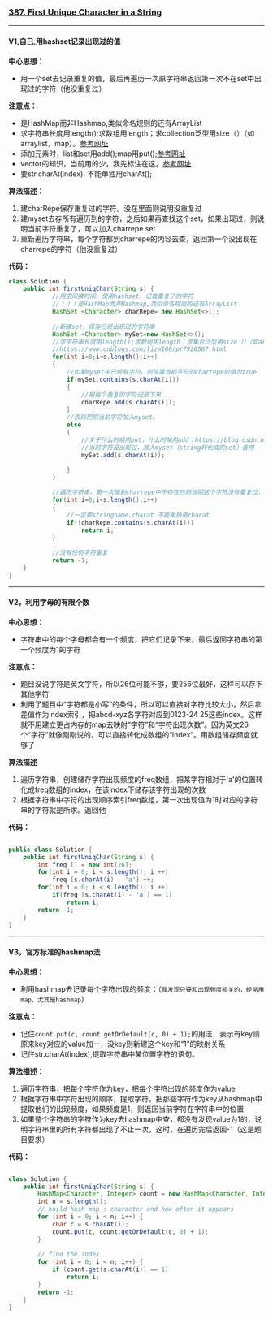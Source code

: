 ### [387. First Unique Character in a String](https://leetcode.com/problems/first-unique-character-in-a-string/)

---

#### V1,自己,用hashset记录出现过的值

**中心思想：**
- 用一个set去记录重复的值，最后再遍历一次原字符串返回第一次不在set中出现过的字符（他没重复过）

**注意点：**
- 是HashMap而非Hashmap,类似命名规则的还有ArrayList
- 求字符串长度用length();求数组用length；求collection泛型用size（）（如arraylist，map）。[参考网址](https://www.cnblogs.com/lizm166/p/7920567.html)
- 添加元素时，list和set用add();map用put();[参考网址](https://blog.csdn.net/weixin_43166475/article/details/85628425?depth_1-utm_source=distribute.pc_relevant.none-task&utm_source=distribute.pc_relevant.none-task)
- vector的知识，当前用的少，我先标注在这。[参考网址](https://www.runoob.com/java/java-vector-class.html)
- 要str.charAt(index). 不能单独用charAt();

**算法描述：**
1. 建charRepe保存重复过的字符。没在里面则说明没重复过
2. 建myset去存所有遍历到的字符，之后如果再查找这个set，如果出现过，则说明当前字符重复了，可以加入charrepe set
3. 重新遍历字符串，每个字符都到charrepe的内容去查，返回第一个没出现在charrepe的字符（他没重复过）

**代码：**
```java
class Solution {
    public int firstUniqChar(String s) {
            //用空间换时间，使用hashset，记载重复了的字符
            //！！！是HashMap而非Hashmap,类似命名规则的还有ArrayList
            HashSet <Character> charRepe= new HashSet<>();
            
            //新建set，保存已经出现过的字符串
            HashSet <Character> mySet=new HashSet<>();
            //求字符串长度用length();求数组用length；求集合泛型用size（）（如arraylist）
            //https://www.cnblogs.com/lizm166/p/7920567.html
            for(int i=0;i<s.length();i++)
            {
                //如果myset中已经有字符，则设置当前字符的charrepe的值为true
                if(mySet.contains(s.charAt(i)))
                {
                    //把每个重复的字符记录下来
                    charRepe.add(s.charAt(i));
                }
                //否则把把当前字符加入myset。
                else
                {
                    //关于什么时候用put，什么时候用add：https://blog.csdn.net/weixin_43166475/article/details/85628425?depth_1-utm_source=distribute.pc_relevant.none-task&utm_source=distribute.pc_relevant.none-task
                    //当前字符没出现过，放入myset（string转化成的set）备用
                    mySet.add(s.charAt(i));

                }
            }
            
            //遍历字符串，第一次碰到charrepe中不存在的则说明这个字符没有重复过，返回他
            for(int i=0;i<s.length();i++)
            {
                //一定要stringname.charat.不能单独用charat
                if(!charRepe.contains(s.charAt(i)))
                    return i;
            }
            
            //没有任何字符重复
            return -1; 
    }
}

```

---

#### V2，利用字母的有限个数

**中心思想：**
- 字符串中的每个字母都会有一个频度，把它们记录下来，最后返回字符串的第一个频度为1的字符

**注意点：**
- 题目没说字符是英文字符，所以26位可能不够，要256位最好，这样可以存下其他字符
- 利用了题目中“字符都是小写”的条件，所以可以直接对字符比较大小，然后拿差值作为index索引，把abcd-xyz各字符对应到0123-24 25这些index。这样就不用建立更占内存的map去映射“字符”和“字符出现次数”。因为英文26个“字符”就像刚刚说的，可以直接转化成数组的“index”。用数组储存频度就够了

**算法描述**
1. 遍历字符串，创建储存字符出现频度的freq数组，把某字符相对于'a'的位置转化成freq数组的index，在该index下储存该字符出现的次数
2. 根据字符串中字符的出现顺序索引freq数组，第一次出现值为1时对应的字符串的字符就是所求。返回他

**代码：**
```java

public class Solution {
    public int firstUniqChar(String s) {
        int freq [] = new int[26];
        for(int i = 0; i < s.length(); i ++)
            freq [s.charAt(i) - 'a'] ++;
        for(int i = 0; i < s.length(); i ++)
            if(freq [s.charAt(i) - 'a'] == 1)
                return i;
        return -1;
    }
}
```

---

#### V3，官方标准的hashmap法

**中心思想：**
- 利用hashmap去记录每个字符出现的频度；（`我发现只要和出现频度相关的，经常用map，尤其是hashmap`）

**注意点：**
- 记住`count.put(c, count.getOrDefault(c, 0) + 1);`的用法，表示有key则原来key对应的value加一，没key则新建这个key和“1”的映射关系
- 记住str.charAt(index),提取字符串中某位置字符的语句。

**算法描述：**
1. 遍历字符串，把每个字符作为key，把每个字符出现的频度作为value
2. 根据字符串中字符出现的顺序，提取字符，把那些字符作为key从hashmap中提取他们的出现频度，如果频度是1，则返回当前字符在字符串中的位置
3. 如果整个字符串的字符作为key去hashmap中查，都没有发现value为1的，说明字符串里的所有字符都出现了不止一次，这时，在遍历完后返回-1（这是题目要求）

**代码：**
```java

class Solution {
    public int firstUniqChar(String s) {
        HashMap<Character, Integer> count = new HashMap<Character, Integer>();
        int n = s.length();
        // build hash map : character and how often it appears
        for (int i = 0; i < n; i++) {
            char c = s.charAt(i);
            count.put(c, count.getOrDefault(c, 0) + 1);
        }
        
        // find the index
        for (int i = 0; i < n; i++) {
            if (count.get(s.charAt(i)) == 1) 
                return i;
        }
        return -1;
    }
}
```
